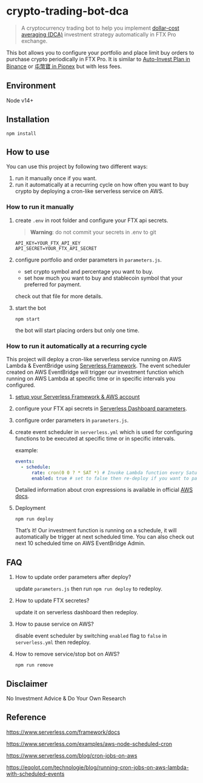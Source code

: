 # crypto-trading-bot-dca

> A cryptocurrency trading bot to help you implement [dollar-cost averaging (DCA)](https://www.investopedia.com/terms/d/dollarcostaveraging.asp) investment strategy automatically in FTX Pro exchange.

This bot allows you to configure your portfolio and place limit buy orders to purchase crypto periodically in FTX Pro. It is similar to [Auto-Invest Plan in Binance](https://www.binance.com/en/savings/auto-invest) or [屯幣寶 in Pionex](https://www.pionex.com/blog/zh/pionex-rebalancingbot-tw/) but with less fees.

## Environment

Node v14+

## Installation

```shell
npm install
```

## How to use

You can use this project by following two different ways:

1. run it manually once if you want.
2. run it automatically at a recurring cycle on how often you want to buy crypto by deploying a cron-like serverless service on AWS.

### How to run it manually

1. create `.env` in root folder and configure your FTX api secrets.

   > **Warning**: do not commit your secrets in .env to git

   ```text
   API_KEY=YOUR_FTX_API_KEY
   API_SECRET=YOUR_FTX_API_SECRET
   ```

2. configure portfolio and order parameters in `parameters.js`.

   - set crypto symbol and percentage you want to buy.
   - set how much you want to buy and stablecoin symbol that your preferred for payment.

   check out that file for more details.

3. start the bot

   ```shell
   npm start
   ```

   the bot will start placing orders but only one time.

### How to run it automatically at a recurring cycle

This project will deploy a cron-like serverless service running on AWS Lambda & EventBridge using [Serverless Framework](https://www.serverless.com/). The event scheduler created on AWS EventBridge will trigger our investment function which running on AWS Lambda at specific time or in specific intervals you configured.

1. [setup your Serverless Framework & AWS account](https://www.serverless.com/framework/docs/getting-started)

2. configure your FTX api secrets in [Serverless Dashboard parameters](https://www.serverless.com/framework/docs/guides/parameters#serverless-dashboard-parameters).

3. configure order parameters in `parameters.js`.

4. create event scheduler in `serverless.yml` which is used for configuring functions to be executed at specific time or in specific intervals.

   example:

   ```yml
   events:
     - schedule:
         rate: cron(0 0 ? * SAT *) # Invoke Lambda function every Saturday at 00:00:00 GMT
         enabled: true # set to false then re-deploy if you want to pause the bot
   ```

   Detailed information about cron expressions is available in official [AWS docs](https://docs.aws.amazon.com/AmazonCloudWatch/latest/events/ScheduledEvents.html#CronExpressions).

5. Deployment

   ```shell
   npm run deploy
   ```

   That’s it! Our investment function is running on a schedule, it will automatically be trigger at next scheduled time. You can also check out next 10 scheduled time on AWS EventBridge Admin.

## FAQ

1. How to update order parameters after deploy?

   update `parameters.js` then run `npm run deploy` to redeploy.

2. How to update FTX secretes?

   update it on serverless dashboard then redeploy.

3. How to pause service on AWS?

   disable event scheduler by switching `enabled` flag to `false` in `serverless.yml` then redeploy.

4. How to remove service/stop bot on AWS?

   ```shell
   npm run remove
   ```

## Disclaimer

No Investment Advice & Do Your Own Research

## Reference

<https://www.serverless.com/framework/docs>

<https://www.serverless.com/examples/aws-node-scheduled-cron>

<https://www.serverless.com/blog/cron-jobs-on-aws>

<https://eqolot.com/technologie/blog/running-cron-jobs-on-aws-lambda-with-scheduled-events>
